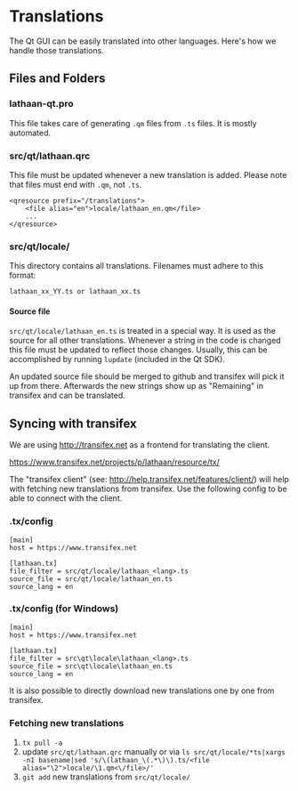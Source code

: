 Translations
============

The Qt GUI can be easily translated into other languages. Here's how we
handle those translations.

Files and Folders
-----------------

### lathaan-qt.pro

This file takes care of generating `.qm` files from `.ts` files. It is mostly
automated.

### src/qt/lathaan.qrc

This file must be updated whenever a new translation is added. Please note that
files must end with `.qm`, not `.ts`.

    <qresource prefix="/translations">
        <file alias="en">locale/lathaan_en.qm</file>
        ...
    </qresource>

### src/qt/locale/

This directory contains all translations. Filenames must adhere to this format:

    lathaan_xx_YY.ts or lathaan_xx.ts

#### Source file

`src/qt/locale/lathaan_en.ts` is treated in a special way. It is used as the
source for all other translations. Whenever a string in the code is changed
this file must be updated to reflect those changes. Usually, this can be
accomplished by running `lupdate` (included in the Qt SDK).

An updated source file should be merged to github and transifex will pick it
up from there. Afterwards the new strings show up as "Remaining" in transifex
and can be translated.

Syncing with transifex
----------------------

We are using http://transifex.net as a frontend for translating the client.

https://www.transifex.net/projects/p/lathaan/resource/tx/

The "transifex client" (see: http://help.transifex.net/features/client/)
will help with fetching new translations from transifex. Use the following
config to be able to connect with the client.

### .tx/config

    [main]
    host = https://www.transifex.net

    [lathaan.tx]
    file_filter = src/qt/locale/lathaan_<lang>.ts
    source_file = src/qt/locale/lathaan_en.ts
    source_lang = en
    
### .tx/config (for Windows)

    [main]
    host = https://www.transifex.net

    [lathaan.tx]
    file_filter = src\qt\locale\lathaan_<lang>.ts
    source_file = src\qt\locale\lathaan_en.ts
    source_lang = en

It is also possible to directly download new translations one by one from transifex.

### Fetching new translations

1. `tx pull -a`
2. update `src/qt/lathaan.qrc` manually or via
   `ls src/qt/locale/*ts|xargs -n1 basename|sed 's/\(lathaan_\(.*\)\).ts/<file alias="\2">locale/\1.qm<\/file>/'`
3. `git add` new translations from `src/qt/locale/`
